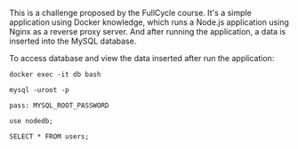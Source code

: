 This is a challenge proposed by the FullCycle course. It's a simple application using Docker knowledge, which runs a Node.js application using Nginx as a reverse proxy server. And after running the application, a data is inserted into the MySQL database.

To access database and view the data inserted after run the application:

```
docker exec -it db bash
```
```
mysql -uroot -p
```
```
pass: MYSQL_ROOT_PASSWORD
```
```
use nodedb;
```
```
SELECT * FROM users;
```
